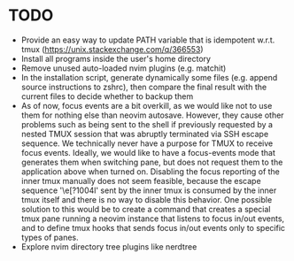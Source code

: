 # TODO

- Provide an easy way to update PATH variable that is idempotent w.r.t. tmux (https://unix.stackexchange.com/q/366553)
- Install all programs inside the user's home directory
- Remove unused auto-loaded nvim plugins (e.g. matchit)
- In the installation script, generate dynamically some files (e.g. append source instructions to zshrc), then compare the final result with the current files to decide whether to backup them
- As of now, focus events are a bit overkill, as we would like not to use them for nothing else than neovim autosave. However, they cause other problems such as being sent to the shell if previously requested by a nested TMUX session that was abruptly terminated via SSH escape sequence. We technically never have a purpose for TMUX to receive focus events. Ideally, we would like to have a focus-events mode that generates them when switching pane, but does not request them to the application above when turned on. Disabling the focus reporting of the inner tmux manually does not seem feasible, because the escape sequence '\e[?1004l' sent by the inner tmux is consumed by the inner tmux itself and there is no way to disable this behavior. One possible solution to this would be to create a command that creates a special tmux pane running a neovim instance that listens to focus in/out events, and to define tmux hooks that sends focus in/out events only to specific types of panes.
- Explore nvim directory tree plugins like nerdtree

